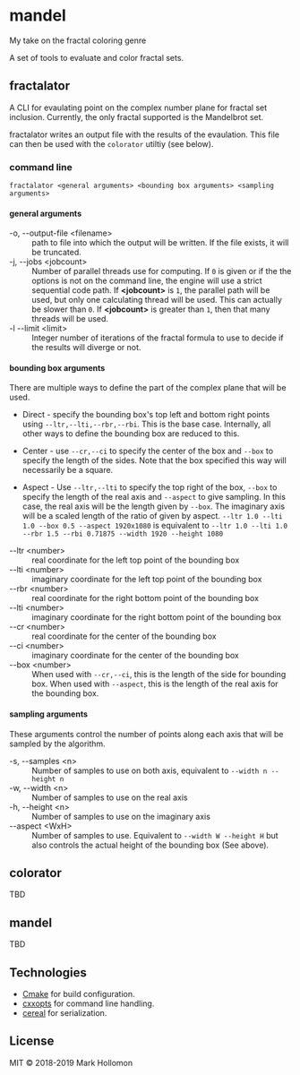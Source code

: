 # mandel
My take on the fractal coloring genre

A set of tools to evaluate and color fractal sets.

## fractalator
A CLI for evaulating point on the complex number plane for fractal set
inclusion. Currently, the only fractal supported is the Mandelbrot set.

fractalator writes an output file with the results of the evaulation. This file
can then be used with the `colorator` utiltiy (see below).

### command line

`fractalator <general arguments> <bounding box arguments> <sampling arguments>`

#### general arguments

<dl>
<dt>-o, --output-file &lt;filename&gt;</dt>
<dd>path to file into which the output will be written. If the file exists, it
will be truncated.</dd>
<dt>-j, --jobs &lt;jobcount&gt;</dt>
<dd>Number of parallel threads use for computing. If <code>0</code> is given or
if the the options is not on the command line, the engine will use a strict
sequential code path. If <b>&lt;jobcount&gt;</b> is <code>1</code>, the parallel
path will be used, but only one calculating thread will be used. This can
actually be slower than <code>0</code>. If <b>&lt;jobcount&gt;</b> is greater
than <code>1</code>, then that many threads will be used.</dd> 
<dt>-l --limit &lt;limit&gt;</dt>
<dd>Integer number of iterations of the fractal formula to use to decide if the
results will diverge or not.</dd>
</dl>

#### bounding box arguments
There are multiple ways to define the part of the complex plane that will be
used.

- Direct - specify the bounding box's top left and bottom right points using
    `--ltr,--lti,--rbr,--rbi`. This is the base case. Internally, all other ways
    to define the bounding box are reduced to this.

- Center - use `--cr,--ci` to specify the center of the box and `--box` to
    specify the length of the sides. Note that the box specified this way will
    necessarily be a square.

- Aspect - Use `--ltr,--lti` to specify the top right of the box, `--box` to
    specify the length of the real axis and `--aspect` to give sampling. In
    this case, the real axis will be the length given by `--box`. The imaginary
    axis will be a scaled length of the ratio of given by aspect.
    `--ltr 1.0 --lti 1.0 --box 0.5 --aspect 1920x1080` is equivalent to `--ltr
    1.0 --lti 1.0 --rbr 1.5 --rbi 0.71875 --width 1920 --height 1080`

<dl>
<dt>--ltr &lt;number&gt;</dt><dd>real coordinate for the left top point of the
bounding box</dd>
<dt>--lti &lt;number&gt;</dt><dd>imaginary coordinate for the left top point of
the bounding box</dd>
<dt>--rbr &lt;number&gt;</dt><dd>real coordinate for the right bottom point of
the bounding box</dd>
<dt>--lti &lt;number&gt;</dt><dd>imaginary coordinate for the right bottom point
of the bounding box</dd>
<dt>--cr &lt;number&gt;</dt><dd>real coordinate for the center of the bounding box</dd>
<dt>--ci &lt;number&gt;</dt><dd>imaginary coordinate for the center of the
bounding box</dd>
<dt>--box &lt;number&gt;</dt><dd>When used with <code>--cr,--ci</code>, this is the length of
the side for bounding box. When used with <code>--aspect</code>, this is the length of the
real axis for the bounding box. </dd>
</dl>

#### sampling arguments

These arguments control the number of points along each axis that will be
sampled by the algorithm.

<dl>
<dt>-s, --samples &lt;n&gt;</dt>
<dd>Number of samples to use on both axis, equivalent to <code>--width n --height n</code></dd>
<dt>-w, --width &lt;n&gt;</dt>
<dd>Number of samples to use on the real axis</dd>
<dt>-h, --height &lt;n&gt;</dt>
<dd>Number of samples to use on the imaginary axis</dd>
<dt>--aspect &lt;WxH&gt;</dt>
<dd>Number of samples to use. Equivalent to <code>--width W --height H</code> but also
controls the actual height of the bounding box (See above).</dd>
</dl>


## colorator

TBD

## mandel

TBD

## Technologies

- [Cmake](https://cmake.org/) for build configuration.
- [cxxopts](https://github.com/jarro2783/cxxopts) for command line handling.
- [cereal](https://uscilab.github.io/cereal/index.html) for serialization.

## License

MIT &copy; 2018-2019 Mark Hollomon
